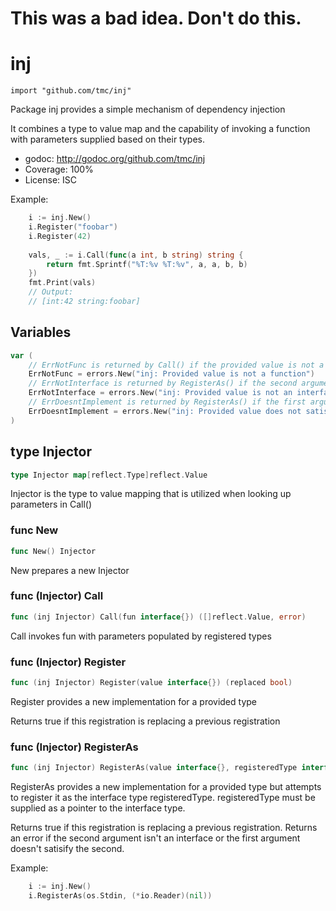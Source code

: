# This was a bad idea. Don't do this.

# inj
    import "github.com/tmc/inj"

Package inj provides a simple mechanism of dependency injection

It combines a type to value map and the capability of invoking a function with parameters supplied based on their types.

- godoc: http://godoc.org/github.com/tmc/inj
- Coverage: 100%
- License: ISC

Example:

```go
	i := inj.New()
	i.Register("foobar")
	i.Register(42)
	
	vals, _ := i.Call(func(a int, b string) string {
	    return fmt.Sprintf("%T:%v %T:%v", a, a, b, b)
	})
	fmt.Print(vals)
	// Output:
	// [int:42 string:foobar]
```

## Variables
```go
var (
    // ErrNotFunc is returned by Call() if the provided value is not a function
    ErrNotFunc = errors.New("inj: Provided value is not a function")
    // ErrNotInterface is returned by RegisterAs() if the second argument is not an interface type
    ErrNotInterface = errors.New("inj: Provided value is not an interface type")
    // ErrDoesntImplement is returned by RegisterAs() if the first argument does not implement the second argument
    ErrDoesntImplement = errors.New("inj: Provided value does not satisfy provided interface")
)
```

## type Injector
```go
type Injector map[reflect.Type]reflect.Value
```
Injector is the type to value mapping that is utilized when looking up parameters in Call()

### func New
```go
func New() Injector
```
New prepares a new Injector

### func (Injector) Call
```go
func (inj Injector) Call(fun interface{}) ([]reflect.Value, error)
```
Call invokes fun with parameters populated by registered types

### func (Injector) Register
``` go
func (inj Injector) Register(value interface{}) (replaced bool)
```
Register provides a new implementation for a provided type

Returns true if this registration is replacing a previous registration


### func (Injector) RegisterAs
``` go
func (inj Injector) RegisterAs(value interface{}, registeredType interface{}) (bool, error)
```
RegisterAs provides a new implementation for a provided type but attempts to register it as
the interface type registeredType. registeredType must be supplied as a pointer to the interface type.

Returns true if this registration is replacing a previous registration.
Returns an error if the second argument isn't an interface or the first argument doesn't satisify the second.

Example:

```go
	i := inj.New()
	i.RegisterAs(os.Stdin, (*io.Reader)(nil))
```
